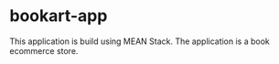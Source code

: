 # bookart-app
This application is build using MEAN Stack. The application is a book ecommerce store.
